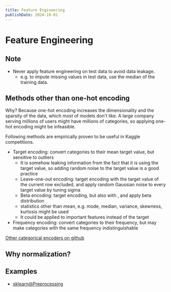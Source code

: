 ```yaml
---
title: Feature Engineering
publishDate: 2024-10-01
---
```


# Feature Engineering

## Note

- Never apply feature engineering on test data to avoid data leakage.
  - e.g. to impute missing values in test data, use the median of the training data.

## Methods other than one-hot encoding

Why? Because one-hot encoding increases the dimensionality and the sparsity of the data, which most of models don't like. A large company serving millions of users might have millions of categories, so applying one-hot encoding might be infeasible.

Following methods are empirically proven to be useful in Kaggle competitions.

- Target encoding: convert categories to their mean target value, but sensitive to outliers
  - It is somehow leaking information from the fact that it is using the target value, so adding random noise to the target value is a good practice
  - Leave-one-out encoding: target encoding with the target value of the current row excluded, and apply random Gaussian noise to every target value by tuning sigma
  - Beta encoding: target encoding, but also with , and apply beta distribution
  - statistics other than mean, e.g. mode, median, variance, skewness, kurtosis might be used
  - It could be applied to important features instead of the target
- Frequency encoding: convert categories to their frequency, but may make categories with the same frequency indistinguishable

[Other categorical encoders on github](https://github.com/scikit-learn-contrib/category_encoders)

## Why normalization?

## Examples

- [sklearn@Preprocessing](https://scikit-learn.org/stable/auto_examples/preprocessing/index.html)
